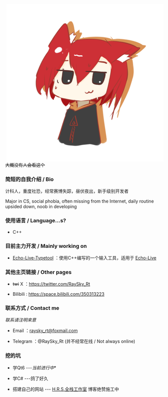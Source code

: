 <img align="right" src="raysky.png" width="500px" alt="raysky" title="raysky" />

~~大概没有人会看这个~~

### 简短的自我介绍 / Bio

计科人，重度社恐，经常赛博失踪，昼伏夜出，新手级别开发者

Major in CS, social phobia, often missing from the Internet, daily routine upsided down, noob in developing

### 使用语言 / Language...s?

- C++

### 目前主力开发 / Mainly working on

- [Echo-Live-Typetool](https://github.com/RaySky-Rt/Echo-Live-Typetool) ：使用C++编写的一个输入工具，适用于 [Echo-Live](https://github.com/sheep-realms/Echo-Live)

### 其他主页链接 / Other pages

- ~~twi~~ X ：https://twitter.com/RaySky_Rt

- Bilibili : https://space.bilibili.com/350313223

### 联系方式 / Contact me

*联系请注明来意*

- Email ：raysky_rt@foxmail.com

- Telegram ：@RaySky_Rt (并不经常在线 / Not always online)

### 挖的坑

- 学Qt6 ---*当前进行中**

- 学C# ---鸽了好久

- 搭建自己的网站 --- [H.R.S.全栈工作室](https://hrs-powered.site) 博客绝赞施工中


